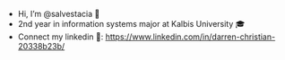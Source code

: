 - Hi, I’m @salvestacia 👋
- 2nd year in information systems  major at Kalbis University 🎓
- Connect my linkedin 📱: https://www.linkedin.com/in/darren-christian-20338b23b/
<!---
salvestacia/salvestacia is a ✨ special ✨ repository because its `README.md` (this file) appears on your GitHub profile.
You can click the Preview link to take a look at your changes.
--->
